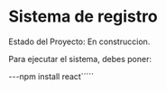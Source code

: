 <h1> Sistema de registro </h1>

Estado del Proyecto: En construccion.

Para ejecutar el sistema, debes poner:

---npm install react´´´´´
